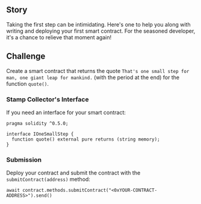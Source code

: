 ## Story

Taking the first step can be intimidating. Here's one to help you along with writing and deploying your first smart contract. For the seasoned developer, it's a chance to relieve that moment again!

## Challenge

Create a smart contract that returns the quote `That's one small step for man, one giant leap for mankind.` (with the period at the end) for the function `quote()`. 

### Stamp Collector's Interface

If you need an interface for your smart contract:

```
pragma solidity ^0.5.0;

interface IOneSmallStep {
  function quote() external pure returns (string memory);
}
```

### Submission

Deploy your contract and submit the contract with the `submitContract(address)` method:

```
await contract.methods.submitContract("<0xYOUR-CONTRACT-ADDRESS>").send()
```